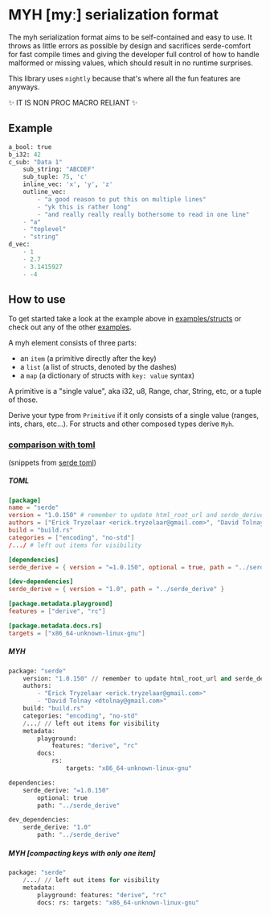 # MYH [myː] serialization format
The myh serialization format aims to be self-contained and easy to use.
It throws as little errors as possible by design and sacrifices serde-comfort for
fast compile times and giving the developer full control of how to handle malformed
or missing values, which should result in no runtime surprises.

This library uses `nightly` because that's where all the fun features are anyways.

✨ IT IS NON PROC MACRO RELIANT ✨

## Example
```py
a_bool: true
b_i32: 42
c_sub: "Data 1"
    sub_string: "ABCDEF"
    sub_tuple: 75, 'c'
    inline_vec: 'x', 'y', 'z'
    outline_vec:
        - "a good reason to put this on multiple lines"
        - "yk this is rather long"
        - "and really really really bothersome to read in one line"
    - "a"
    - "toplevel"
    - "string"
d_vec:
    - 1
    - 2.7
    - 3.1415927
    - -4
```

## How to use
To get started take a look at the example above in 
[examples/structs](./examples/structs.rs) or check out any of the other [examples](./examples).

A myh element consists of three parts:
- an `item` (a primitive directly after the key)
- a `list` (a list of structs, denoted by the dashes)
- a `map` (a dictionary of structs with `key: value` syntax)

A primitive is a "single value", aka i32, u8, Range, char, String, etc, or a tuple of those.

Derive your type from `Primitive` if it only consists of a single value (ranges, ints, chars, etc...).
For structs and other composed types derive `Myh`.

### [comparison with toml](./test_files/serde_cargo.toml.myh)
(snippets from [serde toml](https://github.com/serde-rs/serde/blob/master/serde/Cargo.toml))
##### TOML
```toml
[package]
name = "serde"
version = "1.0.150" # remember to update html_root_url and serde_derive dependency
authors = ["Erick Tryzelaar <erick.tryzelaar@gmail.com>", "David Tolnay <dtolnay@gmail.com>"]
build = "build.rs"
categories = ["encoding", "no-std"]
/.../ # left out items for visibility

[dependencies]
serde_derive = { version = "=1.0.150", optional = true, path = "../serde_derive" }

[dev-dependencies]
serde_derive = { version = "1.0", path = "../serde_derive" }

[package.metadata.playground]
features = ["derive", "rc"]

[package.metadata.docs.rs]
targets = ["x86_64-unknown-linux-gnu"]
```
##### MYH
```py
package: "serde"
    version: "1.0.150" // remember to update html_root_url and serde_derive dependency
    authors:
        - "Erick Tryzelaar <erick.tryzelaar@gmail.com>"
        - "David Tolnay <dtolnay@gmail.com>"
    build: "build.rs"
    categories: "encoding", "no-std"
    /.../ // left out items for visibility
    metadata:
        playground:
            features: "derive", "rc"
        docs:
            rs:
                targets: "x86_64-unknown-linux-gnu"

dependencies:
    serde_derive: "=1.0.150"
        optional: true
        path: "../serde_derive"

dev_dependencies:
    serde_derive: "1.0"
        path: "../serde_derive"
```
##### MYH [_compacting keys with only one item_]
```py
package: "serde"
    /.../ // left out items for visibility
    metadata:
        playground: features: "derive", "rc"
        docs: rs: targets: "x86_64-unknown-linux-gnu"
```